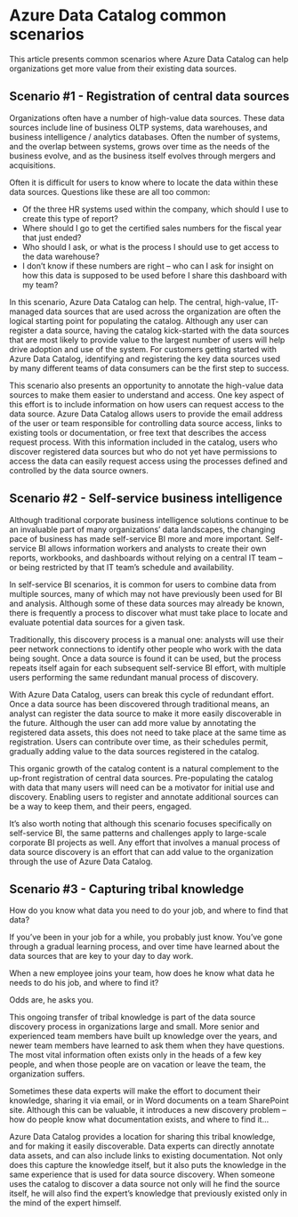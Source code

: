 <properties
   pageTitle="Azure Data Catalog common scenarios"
   description="An overview of common scenarios for Azure Data Catalog, including the registration and discovery of high-value data sources, enabling self-service business intelligence, and capturing existing tribal knowledge about data sources and processes."
   services="data-catalog"
   documentationCenter=""
   authors="steelanddata"
   manager="NA"
   editor=""
   tags=""/>
<tags
   ms.service="data-catalog"
   ms.devlang="NA"
   ms.topic="article"
   ms.tgt_pltfrm="NA"
   ms.workload="data-catalog"
   ms.date="02/04/2016"
   ms.author="maroche"/>


# Azure Data Catalog common scenarios

This article presents common scenarios where Azure Data Catalog can help organizations get more value from their existing data sources.

## Scenario #1 - Registration of central data sources

Organizations often have a number of high-value data sources. These data sources include line of business OLTP systems, data warehouses, and business intelligence / analytics databases. Often the number of systems, and the overlap between systems, grows over time as the needs of the business evolve, and as the business itself evolves through mergers and acquisitions.

Often it is difficult for users to know where to locate the data within these data sources. Questions like these are all too common:

- Of the three HR systems used within the company, which should I use to create this type of report?
- Where should I go to get the certified sales numbers for the fiscal year that just ended?
- Who should I ask, or what is the process I should use to get access to the data warehouse?
- I don’t know if these numbers are right – who can I ask for insight on how this data is supposed to be used before I share this dashboard with my team?

In this scenario, Azure Data Catalog can help. The central, high-value, IT-managed data sources that are used across the organization are often the logical starting point for populating the catalog. Although any user can register a data source, having the catalog kick-started with the data sources that are most likely to provide value to the largest number of users will help drive adoption and use of the system. For customers getting started with Azure Data Catalog, identifying and registering the key data sources used by many different teams of data consumers can be the first step to success.

This scenario also presents an opportunity to annotate the high-value data sources to make them easier to understand and access. One key aspect of this effort is to include information on how users can request access to the data source. Azure Data Catalog allows users to provide the email address of the user or team responsible for controlling data source access, links to existing tools or documentation, or free text that describes the access request process. With this information included in the catalog, users who discover registered data sources but who do not yet have permissions to access the data can easily request access using the processes defined and controlled by the data source owners.

## Scenario #2 - Self-service business intelligence

Although traditional corporate business intelligence solutions continue to be an invaluable part of many organizations’ data landscapes, the changing pace of business has made self-service BI more and more important. Self-service BI allows information workers and analysts to create their own reports, workbooks, and dashboards without relying on a central IT team – or being restricted by that IT team’s schedule and availability.

In self-service BI scenarios, it is common for users to combine data from multiple sources, many of which may not have previously been used for BI and analysis. Although some of these data sources may already be known, there is frequently a process to discover what must take place to locate and evaluate potential data sources for a given task.

Traditionally, this discovery process is a manual one: analysts will use their peer network connections to identify other people who work with the data being sought. Once a data source is found it can be used, but the process repeats itself again for each subsequent self-service BI effort, with multiple users performing the same redundant manual process of discovery.

With Azure Data Catalog, users can break this cycle of redundant effort. Once a data source has been discovered through traditional means, an analyst can register the data source to make it more easily discoverable in the future. Although the user can add more value by annotating the registered data assets, this does not need to take place at the same time as registration. Users can contribute over time, as their schedules permit, gradually adding value to the data sources registered in the catalog.

This organic growth of the catalog content is a natural complement to the up-front registration of central data sources. Pre-populating the catalog with data that many users will need can be a motivator for initial use and discovery. Enabling users to register and annotate additional sources can be a way to keep them, and their peers, engaged.

It’s also worth noting that although this scenario focuses specifically on self-service BI, the same patterns and challenges apply to large-scale corporate BI projects as well. Any effort that involves a manual process of data source discovery is an effort that can add value to the organization through the use of Azure Data Catalog.

## Scenario #3 - Capturing tribal knowledge

How do you know what data you need to do your job, and where to find that data?

If you’ve been in your job for a while, you probably just know. You’ve gone through a gradual learning process, and over time have learned about the data sources that are key to your day to day work.

When a new employee joins your team, how does he know what data he needs to do his job, and where to find it?

Odds are, he asks you.

This ongoing transfer of tribal knowledge is part of the data source discovery process in organizations large and small. More senior and experienced team members have built up knowledge over the years, and newer team members have learned to ask them when they have questions. The most vital information often exists only in the heads of a few key people, and when those people are on vacation or leave the team, the organization suffers.

Sometimes these data experts will make the effort to document their knowledge, sharing it via email, or in Word documents on a team SharePoint site. Although this can be valuable, it introduces a new discovery problem – how do people know what documentation exists, and where to find it…

Azure Data Catalog provides a location for sharing this tribal knowledge, and for making it easily discoverable. Data experts can directly annotate data assets, and can also include links to existing documentation. Not only does this capture the knowledge itself, but it also puts the knowledge in the same experience that is used for data source discovery. When someone uses the catalog to discover a data source not only will he find the source itself, he will also find the expert’s knowledge that previously existed only in the mind of the expert himself.
